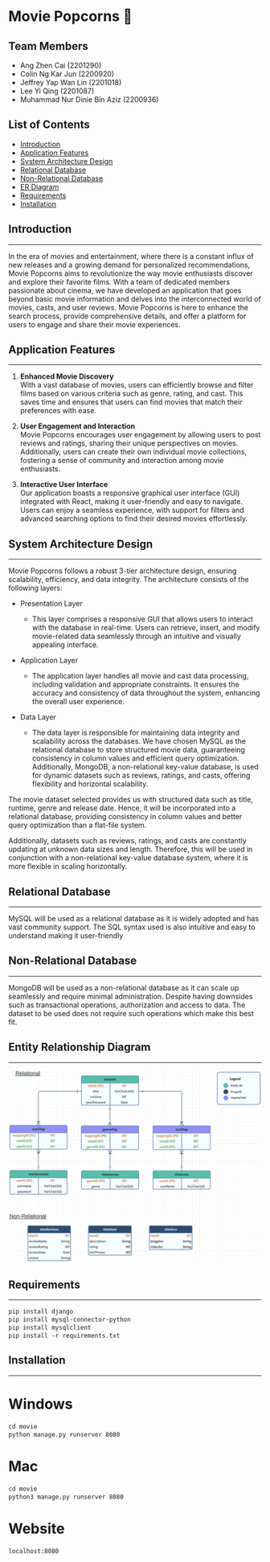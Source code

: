 # Movie Popcorns 🍿

## Team Members
- Ang Zhen Cai (2201290)
- Colin Ng Kar Jun (2200920)
- Jeffrey Yap Wan Lin (2201018)
- Lee Yi Qing (2201087) 
- Muhammad Nur Dinie Bin Aziz (2200936)

## List of Contents
- [Introduction](#introduction)
- [Application Features](#application-features) 
- [System Architecture Design](#system-architecture-design)
- [Relational Database](#relational-database) 
- [Non-Relational Database](#non-relational-database) 
- [ER Diagram](#entity-relationship-diagram)
- [Requirements](#requirements)
- [Installation](#installation)


## Introduction
---
In the era of movies and entertainment, where there is a constant influx of new releases and a growing demand for personalized recommendations, Movie Popcorns aims to revolutionize the way movie enthusiasts discover and explore their favorite films. With a team of dedicated members passionate about cinema, we have developed an application that goes beyond basic movie information and delves into the interconnected world of movies, casts, and user reviews. Movie Popcorns is here to enhance the search process, provide comprehensive details, and offer a platform for users to engage and share their movie experiences.


## Application Features 
---
1. **Enhanced Movie Discovery**<br>
With a vast database of movies, users can efficiently browse and filter films based on various criteria such as genre, rating, and cast. This saves time and ensures that users can find movies that match their preferences with ease.

2. **User Engagement and Interaction**<br>
Movie Popcorns encourages user engagement by allowing users to post reviews and ratings, sharing their unique perspectives on movies. Additionally, users can create their own individual movie collections, fostering a sense of community and interaction among movie enthusiasts.

3. **Interactive User Interface**<br>
Our application boasts a responsive graphical user interface (GUI) integrated with React, making it user-friendly and easy to navigate. Users can enjoy a seamless experience, with support for filters and advanced searching options to find their desired movies effortlessly.


## System Architecture Design
---
Movie Popcorns follows a robust 3-tier architecture design, ensuring scalability, efficiency, and data integrity. The architecture consists of the following layers:
- Presentation Layer
  - This layer comprises a responsive GUI that allows users to interact with the database in real-time. Users can retrieve, insert, and modify movie-related data seamlessly through an intuitive and visually appealing interface.

- Application Layer
  - The application layer handles all movie and cast data processing, including validation and appropriate constraints. It ensures the accuracy and consistency of data throughout the system, enhancing the overall user experience.

- Data Layer
  - The data layer is responsible for maintaining data integrity and scalability across the databases. We have chosen MySQL as the relational database to store structured movie data, guaranteeing consistency in column values and efficient query optimization. Additionally, MongoDB, a non-relational key-value database, is used for dynamic datasets such as reviews, ratings, and casts, offering flexibility and horizontal scalability.

The movie dataset selected provides us with structured data such as title, runtime, genre and release date. Hence, it will be incorporated into a relational database, providing consistency in column values and better query optimization than a flat-file system. 

Additionally, datasets such as reviews, ratings, and casts are constantly updating at unknown data sizes and length. Therefore, this will be used in conjunction with a non-relational key-value database system, where it is more flexible in scaling horizontally.


## Relational Database 
---
MySQL will be used as a relational database as it is widely adopted and has vast community support. The SQL syntax used is also intuitive and easy to understand making it user-friendly


## Non-Relational Database 
---
MongoDB will be used as a non-relational database as it can scale up seamlessly and require minimal administration. Despite having downsides such as transactional operations, authorization and access to data. The dataset to be used does not require such operations which make this best fit.


## Entity Relationship Diagram
---
![Entity Relationship Diagram](docs/picture1.png)


## Requirements
---
```
pip install django
pip install mysql-connector-python
pip install mysqlclient
pip install -r requirements.txt
```


## Installation
---
# Windows
```
cd movie
python manage.py runserver 8080
```

# Mac
```
cd movie
python3 manage.py runserver 8080
```

# Website
```
localhost:8080
```

